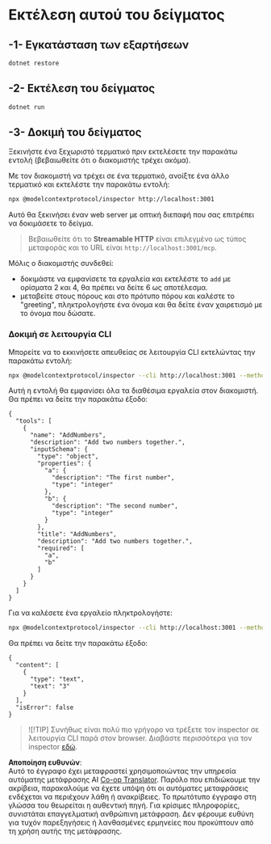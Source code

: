 <!--
CO_OP_TRANSLATOR_METADATA:
{
  "original_hash": "4eb6a48c54555c64b33c763fba3f2842",
  "translation_date": "2025-07-13T21:04:30+00:00",
  "source_file": "03-GettingStarted/06-http-streaming/solution/dotnet/README.md",
  "language_code": "el"
}
-->
# Εκτέλεση αυτού του δείγματος

## -1- Εγκατάσταση των εξαρτήσεων

```bash
dotnet restore
```

## -2- Εκτέλεση του δείγματος

```bash
dotnet run
```

## -3- Δοκιμή του δείγματος

Ξεκινήστε ένα ξεχωριστό τερματικό πριν εκτελέσετε την παρακάτω εντολή (βεβαιωθείτε ότι ο διακομιστής τρέχει ακόμα).

Με τον διακομιστή να τρέχει σε ένα τερματικό, ανοίξτε ένα άλλο τερματικό και εκτελέστε την παρακάτω εντολή:

```bash
npx @modelcontextprotocol/inspector http://localhost:3001
```

Αυτό θα ξεκινήσει έναν web server με οπτική διεπαφή που σας επιτρέπει να δοκιμάσετε το δείγμα.

> Βεβαιωθείτε ότι το **Streamable HTTP** είναι επιλεγμένο ως τύπος μεταφοράς και το URL είναι `http://localhost:3001/mcp`.

Μόλις ο διακομιστής συνδεθεί:

- δοκιμάστε να εμφανίσετε τα εργαλεία και εκτελέστε το `add` με ορίσματα 2 και 4, θα πρέπει να δείτε 6 ως αποτέλεσμα.
- μεταβείτε στους πόρους και στο πρότυπο πόρου και καλέστε το "greeting", πληκτρολογήστε ένα όνομα και θα δείτε έναν χαιρετισμό με το όνομα που δώσατε.

### Δοκιμή σε λειτουργία CLI

Μπορείτε να το εκκινήσετε απευθείας σε λειτουργία CLI εκτελώντας την παρακάτω εντολή:

```bash 
npx @modelcontextprotocol/inspector --cli http://localhost:3001 --method tools/list
```

Αυτή η εντολή θα εμφανίσει όλα τα διαθέσιμα εργαλεία στον διακομιστή. Θα πρέπει να δείτε την παρακάτω έξοδο:

```text
{
  "tools": [
    {
      "name": "AddNumbers",
      "description": "Add two numbers together.",
      "inputSchema": {
        "type": "object",
        "properties": {
          "a": {
            "description": "The first number",
            "type": "integer"
          },
          "b": {
            "description": "The second number",
            "type": "integer"
          }
        },
        "title": "AddNumbers",
        "description": "Add two numbers together.",
        "required": [
          "a",
          "b"
        ]
      }
    }
  ]
}
```

Για να καλέσετε ένα εργαλείο πληκτρολογήστε:

```bash
npx @modelcontextprotocol/inspector --cli http://localhost:3001 --method tools/call --tool-name AddNumbers --tool-arg a=1 --tool-arg b=2
```

Θα πρέπει να δείτε την παρακάτω έξοδο:

```text
{
  "content": [
    {
      "type": "text",
      "text": "3"
    }
  ],
  "isError": false
}
```

> ![!TIP]
> Συνήθως είναι πολύ πιο γρήγορο να τρέξετε τον inspector σε λειτουργία CLI παρά στον browser.
> Διαβάστε περισσότερα για τον inspector [εδώ](https://github.com/modelcontextprotocol/inspector).

**Αποποίηση ευθυνών**:  
Αυτό το έγγραφο έχει μεταφραστεί χρησιμοποιώντας την υπηρεσία αυτόματης μετάφρασης AI [Co-op Translator](https://github.com/Azure/co-op-translator). Παρόλο που επιδιώκουμε την ακρίβεια, παρακαλούμε να έχετε υπόψη ότι οι αυτόματες μεταφράσεις ενδέχεται να περιέχουν λάθη ή ανακρίβειες. Το πρωτότυπο έγγραφο στη γλώσσα του θεωρείται η αυθεντική πηγή. Για κρίσιμες πληροφορίες, συνιστάται επαγγελματική ανθρώπινη μετάφραση. Δεν φέρουμε ευθύνη για τυχόν παρεξηγήσεις ή λανθασμένες ερμηνείες που προκύπτουν από τη χρήση αυτής της μετάφρασης.